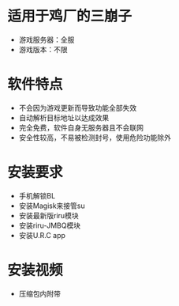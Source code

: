 

# 适用于鸡厂的三崩子
* 游戏服务器：全服
* 游戏版本：不限

# 软件特点
* 不会因为游戏更新而导致功能全部失效
* 自动解析目标地址以达成效果
* 完全免费，软件自身无服务器且不会联网
* 安全性较高，不易被检测封号，使用危险功能除外

# 安装要求
* 手机解锁BL
* 安装Magisk来接管su
* 安装最新版riru模块
* 安装riru-JMBQ模块
* 安装U.R.C app

# 安装视频
* 压缩包内附带
